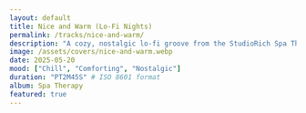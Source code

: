 ```yaml
---
layout: default
title: Nice and Warm (Lo-Fi Nights)
permalink: /tracks/nice-and-warm/
description: "A cozy, nostalgic lo-fi groove from the StudioRich Spa Therapy stream."
image: /assets/covers/nice-and-warm.webp
date: 2025-05-20
mood: ["Chill", "Comforting", "Nostalgic"]
duration: "PT2M45S" # ISO 8601 format
album: Spa Therapy
featured: true
---
```

